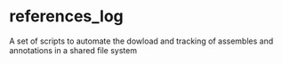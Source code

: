 # references_log
A set of scripts to automate the dowload and tracking of assembles and annotations in a shared file system
